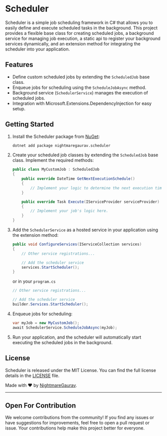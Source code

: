 # Scheduler

Scheduler is a simple job scheduling framework in C# that allows you to easily define and execute scheduled tasks in the background. This project provides a flexible base class for creating scheduled jobs, a background service for managing job execution, a static api to register your background services dynamically, and an extension method for integrating the scheduler into your application.

## Features

- Define custom scheduled jobs by extending the `ScheduledJob` base class.
- Enqueue jobs for scheduling using the `ScheduleJobAsync` method.
- Background service (`SchedulerService`) manages the execution of scheduled jobs.
- Integration with Microsoft.Extensions.DependencyInjection for easy setup.

## Getting Started

1. Install the Scheduler package from [NuGet](https://www.nuget.org/packages/nightmaregaurav.scheduler/):

   ```bash
   dotnet add package nightmaregaurav.scheduler
   ```

2. Create your scheduled job classes by extending the `ScheduledJob` base class. Implement the required methods:

   ```csharp
   public class MyCustomJob : ScheduledJob
   {
       public override DateTime GetNextExecutionSchedule()
       {
           // Implement your logic to determine the next execution time.
       }

       public override Task Execute(IServiceProvider serviceProvider)
       {
           // Implement your job's logic here.
       }
   }
   ```

3. Add the `SchedulerService` as a hosted service in your application using the extension method:

   ```csharp
   public void ConfigureServices(IServiceCollection services)
   {
       // Other service registrations...

       // Add the scheduler service
       services.StartScheduler();
   }
   ```
   or in your `program.cs`

   ```csharp
   // Other service registrations...

   // Add the scheduler service
   builder.Services.StartScheduler();
   ```

4. Enqueue jobs for scheduling:

   ```csharp
   var myJob = new MyCustomJob();
   await SchedulerService.ScheduleJobAsync(myJob);
   ```

5. Run your application, and the scheduler will automatically start executing the scheduled jobs in the background.

## License

Scheduler is released under the MIT License. You can find the full license details in the [LICENSE](LICENSE) file.

Made with ❤️ by [NightmareGaurav](https://github.com/nightmaregaurav).

---
Open For Contribution
---
We welcome contributions from the community! If you find any issues or have suggestions for improvements, feel free to open a pull request or issue. Your contributions help make this project better for everyone.
